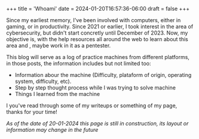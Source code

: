 +++
title = 'Whoami'
date = 2024-01-20T16:57:36-06:00
draft = false
+++

Since my earliest memory, I've been involved with computers, either in gaming, or in productivity. Since 2021 or earlier, I took interest in the area of cybersecurity, but didn't start concretly until December of 2023. Now, my objective is, with the help resources all around the web to learn about this area and , maybe work in it as a pentester.

This blog will serve as a log of practice machines from different platforms, in those posts, the information includes but not limited too:
-   Information abour the machine (Difficulty, plataform of origin, operating system, difficulty, etc).
-   Step by step thought process while I was trying to solve machine
-   Things I learned from the machine

I you've read through some of my writeups or something of my page, thanks for your time!

*As of the date of 20-01-2024 this page is still in construction, its layout or information may change in the future*